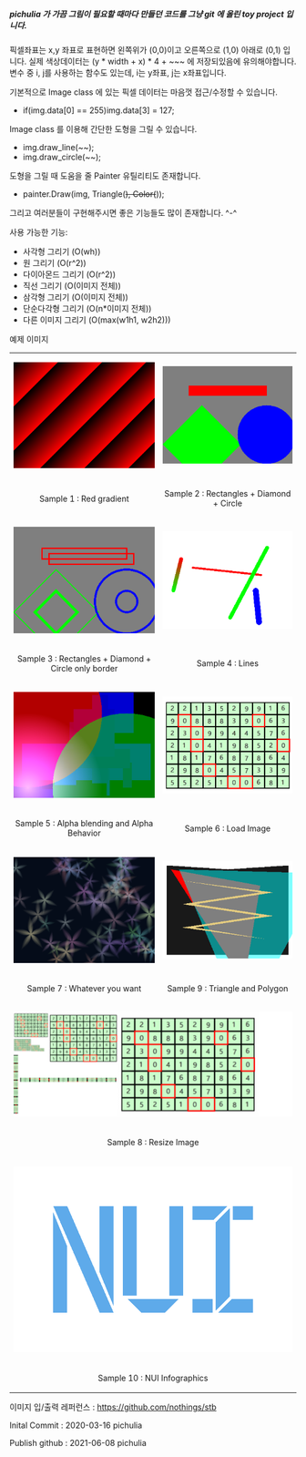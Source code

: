 <h5> pichulia 가 가끔 그림이 필요할 때마다 만들던 코드를 그냥 git 에 올린 toy project 입니다. </h5>

픽셀좌표는 x,y 좌표로 표현하면 왼쪽위가 (0,0)이고 오른쪽으로 (1,0) 아래로 (0,1) 입니다.
실제 색상데이터는 (y * width + x) * 4 + ~~~ 에 저장되있음에 유의해야합니다.
변수 중 i, j를 사용하는 함수도 있는데, i는 y좌표, j는 x좌표입니다.

기본적으로 Image class 에 있는 픽셀 데이터는 마음껏 접근/수정할 수 있습니다.

 - if(img.data[0] == 255)img.data[3] = 127; 

Image class 를 이용해 간단한 도형을 그릴 수 있습니다.

 - img.draw_line(~~);
 - img.draw_circle(~~);

도형을 그릴 때 도움을 줄 Painter 유틸리티도 존재합니다.

 - painter.Draw(img, Triangle(~~), Color(~~));

그리고 여러분들이 구현해주시면 좋은 기능들도 많이 존재합니다. ^-^


사용 가능한 기능:

* 사각형 그리기 (O(wh))
* 원 그리기 (O(r^2))
* 다이아몬드 그리기 (O(r^2))
* 직선 그리기 (O(이미지 전체))
* 삼각형 그리기 (O(이미지 전체))
* 단순다각형 그리기 (O(n*이미지 전체))
* 다른 이미지 그리기 (O(max(w1h1, w2h2)))

예제 이미지

<table>
  <tr><td><p align="center"><img src="./sampleImages/sample1.png" alt="sample1"/></p></td><td><p align="center"><img src="./sampleImages/sample2.png" alt="sample2"/></p></td></tr>
  <tr><td><p align="center">Sample 1 : Red gradient                              </p></td><td><p align="center">Sample 2 : Rectangles + Diamond + Circle             </p></td></tr>
  <tr><td><p align="center"><img src="./sampleImages/sample3.png" alt="sample3"/></p></td><td><p align="center"><img src="./sampleImages/sample4.png" alt="sample4"/></p></td></tr>
  <tr><td><p align="center">Sample 3 : Rectangles + Diamond + Circle only border </p></td><td><p align="center">Sample 4 : Lines                                     </p></td></tr>
  <tr><td><p align="center"><img src="./sampleImages/sample5.png" alt="sample5"/></p></td><td><p align="center"><img src="./sampleImages/sample6.png" alt="sample6"/></p></td></tr>
  <tr><td><p align="center">Sample 5 : Alpha blending and Alpha Behavior         </p></td><td><p align="center">Sample 6 : Load Image                                </p></td></tr>
  <tr><td><p align="center"><img src="./sampleImages/sample7.png" alt="sample7"/></p></td><td><p align="center"><img src="./sampleImages/sample9.png" alt="sample9"/></p></td></tr>
  <tr><td><p align="center">Sample 7 : Whatever you want                         </p></td><td><p align="center">Sample 9 : Triangle and Polygon                      </p></td></tr>
  <tr><td colspan=2><p align="center"><img src="./sampleImages/sample8.png" alt="sample8"/>                                                                          </p></td></tr>
  <tr><td colspan=2><p align="center">Sample 8 : Resize Image                                                                                                        </p></td></tr>
  <tr><td colspan=2><p align="center"><img src="./sampleImages/sample10.png" alt="sample10"/>                                                                        </p></td></tr>
  <tr><td colspan=2><p align="center">Sample 10 : NUI Infographics                                                                                                   </p></td></tr>
</table>


이미지 입/출력 레퍼런스 : https://github.com/nothings/stb

Inital Commit : 2020-03-16 pichulia

Publish github : 2021-06-08 pichulia
